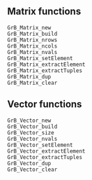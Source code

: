 ## Matrix functions

```@docs
GrB_Matrix_new
GrB_Matrix_build
GrB_Matrix_nrows
GrB_Matrix_ncols
GrB_Matrix_nvals
GrB_Matrix_setElement
GrB_Matrix_extractElement
GrB_Matrix_extractTuples
GrB_Matrix_dup
GrB_Matrix_clear
```

## Vector functions

```@docs
GrB_Vector_new
GrB_Vector_build
GrB_Vector_size
GrB_Vector_nvals
GrB_Vector_setElement
GrB_Vector_extractElement
GrB_Vector_extractTuples
GrB_Vector_dup
GrB_Vector_clear
```
